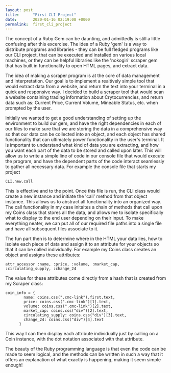 ```yaml
---
layout: post
title:      "First CLI Project"
date:       2020-01-16 02:19:08 +0000
permalink:  first_cli_project
---
```



The concept of a Ruby Gem can be daunting, and admittedly is still a little confusing after this excercise.  The idea of a Ruby 'gem' is a way to distribute programs and libraries - they can be full fledged programs like our CLI project, that can be executed and installed on various local machines, or they can be helpful libraries like the 'nokogiri' scraper gem that has built in functionality to open HTML pages, and extract data.  

The idea of making a scraper program is at the core of data management and interpretation.  Our goal is to implement a realtively simple tool that would extract data from a website, and return the text into your terminal in a quick and responsive way.  I decided to build a scraper tool that would scan a website containing trading information about Crytocurrencies, and return data such as: Current Price, Current Volume, Mineable Status, etc. when prompted by the user.  

Initially we wanted to get a good understanding of setting up the environment to build our gem, and have the right dependencies in each of our files to make sure that we are storing the data in a comprehensive way so that our data can be collected into an object, and each object has shared functionality that can ultimately power functionality in the user's terminal.  It is important to understand what kind of data you are extracting, and how you want each part of the data to be stored and called upon later.  This will allow us to write a simple line of code in our console file that would execute the program, and have the dependent parts of the code interact seamlessly to gather all necessary data.  For example the console file that starts my project
```
CLI.new.call
```

This is effective and to the point.  Once this file is run, the CLI class would create a new instance and initiate the 'call' method from that object instance.  This allows us to abstract all functionality into an organized way.  The call functionality in my case initaites a chain of methods that call upon my Coins class that stores all the data, and allows me to isolate specifically what to display to the end user depending on their input.  To make everything neater, we can put all of our required file paths into a single file and have all subsequent files associate to it.  

The fun part then is to determine where in the HTML your data lies, how to isolate each piece of data and assign it to an attribute for your objects so that it can be called individually.  For example my Coins class creates an object and assigns these attributes:

```
attr_accessor :name, :price, :volume, :market_cap, :circulating_supply, :change_24
```

The value for these attributes come directly from a hash that is created from my Scraper class:

```
coin_info = {
        name: coins.css(".cmc-link").first.text,
        price: coins.css(".cmc-link")[1].text,
        volume: coins.css(".cmc-link")[2].text,
        market_cap: coins.css("div")[2].text,
        circulating_supply: coins.css("div")[3].text,
        change_24: coins.css("div")[4].text
      }
```

This way I can then display each attribute individually just by calling on a Coin instance, with the dot notation associated with that attribute.  

The beauty of the Ruby programming language is that even the code can be made to seem logical, and the methods can be written in such a way that it offers an explanation of what exactly is happening, making it seem simple enough!
